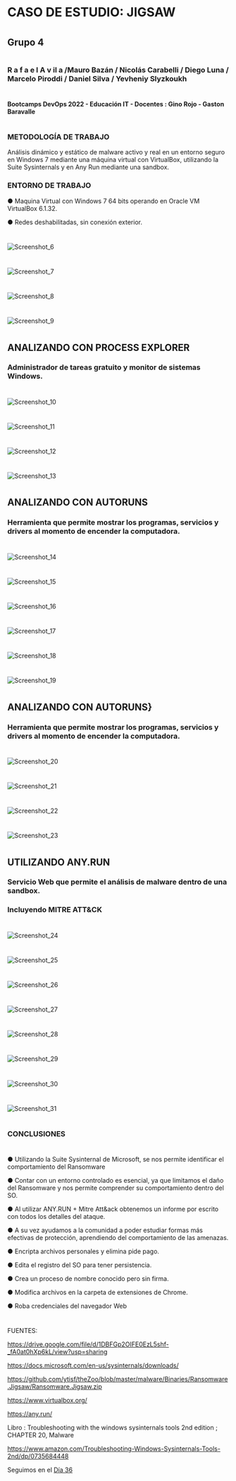 

# CASO DE ESTUDIO: JIGSAW
#
## Grupo 4
#

### R a f a e l A v il a /Mauro Bazán / Nicolás Carabelli / Diego Luna / Marcelo Piroddi / Daniel Silva / Yevheniy Slyzkoukh
#
#### Bootcamps DevOps 2022 - Educación IT -  Docentes : Gino Rojo - Gaston Baravalle
#
#

### METODOLOGÍA DE TRABAJO

Análisis dinámico y estático de malware activo y real en un entorno seguro en Windows 7 mediante una máquina virtual con VirtualBox, utilizando la Suite Sysinternals y en Any Run mediante una sandbox.


### ENTORNO DE TRABAJO


● Maquina Virtual con Windows 7 64 bits operando en Oracle VM VirtualBox 6.1.32.

● Redes deshabilitadas, sin conexión exterior.

#
#
![Screenshot_6](https://user-images.githubusercontent.com/96561825/173985701-f47d63a9-e936-4198-91d1-1651a495dbdf.png)
#
#
![Screenshot_7](https://user-images.githubusercontent.com/96561825/173985666-068c0f6b-74e5-436c-92f6-9c4719998d94.png)
#
#
![Screenshot_8](https://user-images.githubusercontent.com/96561825/173985680-634b94f4-da8e-479e-bd74-088557faab3d.png)
#
#
![Screenshot_9](https://user-images.githubusercontent.com/96561825/173985687-b8d88473-bafc-4487-a47f-6d4b7b253d3b.png)
#
#



## ANALIZANDO CON PROCESS EXPLORER

### Administrador de tareas gratuito y monitor de sistemas Windows.


#
#
![Screenshot_10](https://user-images.githubusercontent.com/96561825/173985856-74835d7b-5c86-4758-91ea-a65c7d288182.png)
#
#
![Screenshot_11](https://user-images.githubusercontent.com/96561825/173985850-406aba94-eb6f-4b06-b441-1aa41fd3c3c7.png)
#
#
![Screenshot_12](https://user-images.githubusercontent.com/96561825/173985840-caa6ced0-e1f7-415f-b1da-ba2a40ea975a.png)
#
#
![Screenshot_13](https://user-images.githubusercontent.com/96561825/173985834-35534839-d34d-4b1e-8d05-e45314b4170d.png)
#
#
## ANALIZANDO CON AUTORUNS


### Herramienta que permite mostrar los programas, servicios y drivers al momento de encender la computadora.

#
#
![Screenshot_14](https://user-images.githubusercontent.com/96561825/173986067-d6f84d53-d6f8-4812-ba2a-157de7d14da7.png)
#
#

![Screenshot_15](https://user-images.githubusercontent.com/96561825/173986063-9dc41276-af7f-429f-b935-205e202561a4.png)
#
#

![Screenshot_16](https://user-images.githubusercontent.com/96561825/173986058-165be3c3-74c1-46cc-bc35-894e19fd16f2.png)
#
#
![Screenshot_17](https://user-images.githubusercontent.com/96561825/173986052-826de7f2-6b64-4750-a6fc-47ed26028de2.png)
#
#

![Screenshot_18](https://user-images.githubusercontent.com/96561825/173986046-6aaa2e9d-f34c-42a0-ae1a-e48ee67b3b4f.png)
#
#
![Screenshot_19](https://user-images.githubusercontent.com/96561825/173986042-b3413cfa-a747-4f14-acd3-eb6852a05679.png)
#
#


## ANALIZANDO CON AUTORUNS}

### Herramienta que permite mostrar los programas, servicios y drivers al momento de encender la computadora.


#
#
![Screenshot_20](https://user-images.githubusercontent.com/96561825/173986296-d1f02a0a-f43c-4176-b2ad-b90490f7f437.png)
#
#

![Screenshot_21](https://user-images.githubusercontent.com/96561825/173986286-5afb4050-aa44-4a9d-9577-ed5d148bcd05.png)
#
#
![Screenshot_22](https://user-images.githubusercontent.com/96561825/173986276-380577f1-5479-407a-9661-bc708673c3cf.png)
#
#
![Screenshot_23](https://user-images.githubusercontent.com/96561825/173986269-d6ce97b0-ffe5-4e32-941b-cef6f25add1c.png)
#
#



## UTILIZANDO ANY.RUN

### Servicio Web que permite el análisis de malware dentro de una sandbox. 

### Incluyendo MITRE ATT&CK

#
#
![Screenshot_24](https://user-images.githubusercontent.com/96561825/173986794-f1f15286-dba2-483f-bd2b-a9b87d037a1e.png)
#
#
![Screenshot_25](https://user-images.githubusercontent.com/96561825/173986788-5937b24c-796a-437e-83f9-90c78550bbc8.png)
#
#

![Screenshot_26](https://user-images.githubusercontent.com/96561825/173986783-0a43f00a-2f22-4fd8-9387-d2ce6fde7bee.png)
#
#
![Screenshot_27](https://user-images.githubusercontent.com/96561825/173986767-4649b73e-80dc-4a0e-b7b9-7f253f93b3e3.png)
#
#
![Screenshot_28](https://user-images.githubusercontent.com/96561825/173986758-e0f0cf20-6e45-4a8c-8cc5-ab5d74f180df.png)
#
#
![Screenshot_29](https://user-images.githubusercontent.com/96561825/173986751-eb195d2f-5108-4547-a331-f1edc68a4615.png)
#
#
![Screenshot_30](https://user-images.githubusercontent.com/96561825/173986747-a193547f-5978-4d43-b699-d1705caed261.png)
#
#

![Screenshot_31](https://user-images.githubusercontent.com/96561825/173986745-cdc8ccb7-43a7-49ca-9a27-410e341e8d78.png)

#
#

### CONCLUSIONES
#

● Utilizando la Suite Sysinternal de Microsoft, se nos permite identificar el comportamiento del Ransomware

● Contar con un entorno controlado es esencial, ya que limitamos el daño del Ransomware y nos permite comprender su comportamiento dentro del SO.

● Al utilizar ANY.RUN + Mitre Att&ack obtenemos un informe por escrito con todos los detalles del ataque.

● A su vez ayudamos a la comunidad a poder estudiar formas más efectivas de protección, aprendiendo del comportamiento de las amenazas.

● Encripta archivos personales y elimina pide pago.

● Edita el registro del SO para tener persistencia.

● Crea un proceso de nombre conocido pero sin firma.

● Modifica archivos en la carpeta de extensiones de Chrome.

● Roba credenciales del navegador Web


#
#

FUENTES: 

https://drive.google.com/file/d/1DBFGp2OIFE0EzL5shf-_fA0at0hXp6kL/view?usp=sharing

https://docs.microsoft.com/en-us/sysinternals/downloads/

https://github.com/ytisf/theZoo/blob/master/malware/Binaries/Ransomware.Jigsaw/Ransomware.Jigsaw.zip

https://www.virtualbox.org/

https://any.run/


Libro : Troubleshooting with the windows sysinternals tools 2nd edition ; CHAPTER 20, Malware

https://www.amazon.com/Troubleshooting-Windows-Sysinternals-Tools-2nd/dp/0735684448






Seguimos en el [Día 36](day36.md) 

